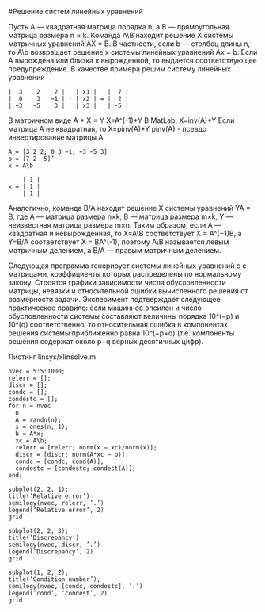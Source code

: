 #Решение систем линейных уравнений

Пусть A — квадратная матрица порядка n, а B — прямоугольная матрица размера n × k. Команда A\B находит решение X системы матричных уравнений AX = B. В частности, если b — столбец длины n, то A\b возвращает решение x системы линейных уравнений Ax = b. Если A вырождена или близка к вырожденной, то выдается соответствующее предупреждение. В качестве примера решим систему линейных уравнений 
```
|  3    2    2 |   | x1 |   |  7 |
|  0    3   −1 | · | x2 | = |  2 |
| −3   −5    3 |   | x3 |   | -5 |
```

В матричном виде A * X = Y
X=A^(-1)*Y
В MatLab:  X=inv(A)*Y
Если матрица А не квадратная, то
X=pinv(A)*Y
pinv(A) - псевдо инвертирование матрицы А

```
A = [3 2 2; 0 3 −1; −3 −5 3] 
b = [7 2 −5]’ 
x = A\b
```
```
    | 1 |
x = | 1 |
    | 1 |
```

Аналогично, команда B/A находит решение X системы уравнений YA = B, где A — матрица размера n×k, B — матрица размера m×k, Y — неизвестная матрица размера m×n. 
Таким образом, если A — квадратная и невырожденная, то X=A\B соответствует X = A^(−1)B, а Y=B/A соответствует X = BA^(-1), поэтому A\B называется левым матричным делением, а B/A — правым матричным делением. 

Следующая программа генерирует системы линейных уравнений с с матрицами, коэффициенты которых распределены по нормальному закону. Строятся графики зависимости числа обусловленности матрицы, невязки и относительной ошибки вычисленного решения от размерности задачи. Эксперимент подтверждает следующее практическое правило: если машинное эпсилон и число обусловленности системы составляют величины порядка 10^(−p) и 10^(q) соответственно, то относительная ошибка в компонентах решения системы приближенно равна 10^(−p+q) (т.е. компоненты решения содержат около p−q верных десятичных цифр). 

Листинг linsys/xlinsolve.m
```
nvec = 5:5:1000; 
relerr = []; 
discr = []; 
condc = []; 
condestc = [];
for n = nvec 
  n
  A = randn(n);
  x = ones(n, 1);
  b = A*x;
  xc = A\b; 
  relerr = [relerr; norm(x − xc)/norm(x)];
  discr = [discr; norm(A*xc − b)];
  condc = [condc; cond(A)]; 
  condestc = [condestc; condest(A)]; 
end;

subplot(2, 2, 1); 
title(’Relative error’) 
semilogy(nvec, relerr, ’.’) 
legend(’Relative error’, 2) 
grid

subplot(2, 2, 3);
title(’Discrepancy’) 
semilogy(nvec, discr, ’.’)
legend(’Discrepancy’, 2)
grid

subplot(1, 2, 2);
title(’Condition number’);
semilogy(nvec, [condc, condestc], ’.’)
legend(’cond’, ’condest’, 2)
grid
```
